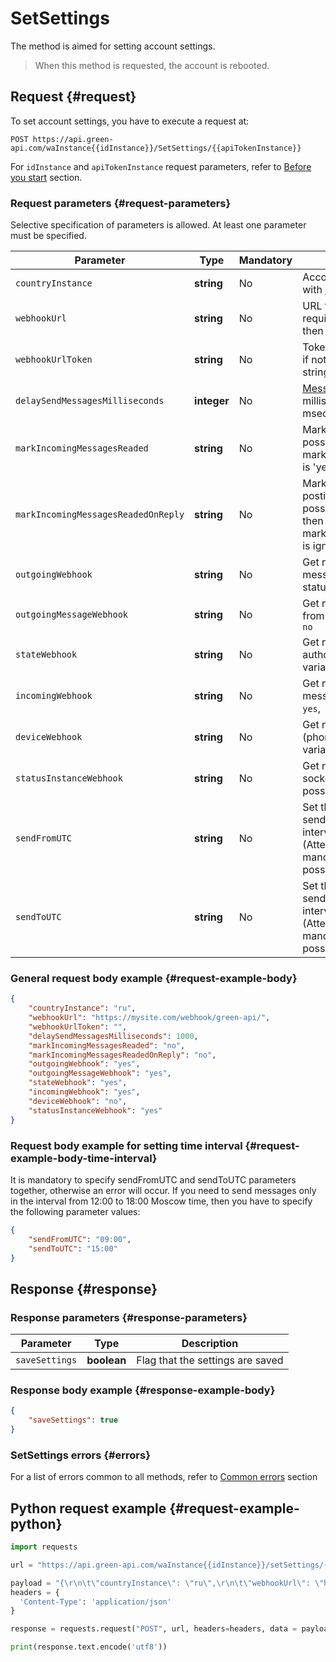 # SetSettings

The method is aimed for setting account settings. 

> When this method is requested, the account is rebooted.

## Request {#request}

To set account settings, you have to execute a request at:
```
POST https://api.green-api.com/waInstance{{idInstance}}/SetSettings/{{apiTokenInstance}}
```

For `idInstance` and `apiTokenInstance` request parameters, refer to [Before you start](../../before-start.md#parameters) section.

### Request parameters {#request-parameters}

Selective specification of parameters is allowed. At least one parameter must be specified.

Parameter | Type | Mandatory | Description
----- | ----- | ----- | -----
`countryInstance` | **string** | No | Account country code in accordance with [ISO 3166-2](https://ru.wikipedia.org/wiki/ISO_3166-2) standard
`webhookUrl` | **string** | No | URL for sending notifications. If it is required to disable getting notifications, then specify an empty string
`webhookUrlToken` | **string** | No | Token to access your notification server, if not required, then specify an empty string 
`delaySendMessagesMilliseconds` | **integer** | No | [Message sending delay](../send-messages-delay.md) is in milliseconds. Minimum value is 500 msec
`markIncomingMessagesReaded` | **string** | No | Mark incoming messages as read or not, possible variants: `yes`,` no`. Ignored if markIncomingMessagesReadedOnReply is 'yes'.
`markIncomingMessagesReadedOnReply` | **string** | No | Mark incoming messages as read when posting a message to the chat via API, possible variants: `yes`,` no`. If it is 'yes', then the markIncomingMessagesReaded setting is ignored.
`outgoingWebhook` | **string** | No |Get notifications about outgoing messages sending/delivering/reading statuses, possible variants: `yes`,` no`
`outgoingMessageWebhook` | **string** | No |Get notifications about messages sent from the phone, possible variants: `yes`,` no`
`stateWebhook` | **string** | No |Get notifications about the account authorization state change, possible variants: `yes`,` no`
`incomingWebhook` | **string** | No |Get notifications about incoming messages and files, possible variants: `yes`,` no`
`deviceWebhook` | **string** | No |Get notifications about the device (phone) and battery level, possible variants: `yes`,` no`
`statusInstanceWebhook` | **string** | No | Get notifications about the account socket connection status change, possible variants: `yes`,` no`
`sendFromUTC` | **string** | No | Set the account setting - the delay of sending from the queue within the time interval AFTER the specified one (Attention, the time is indicated in UTC), mandatory if specified `sendToUTC`, possible variants: `09:00`
`sendToUTC` | **string** |  No | Set the account setting - the delay of sending from the queue within the time interval BEFORE the specified one (Attention, the time is indicated in UTC), mandatory if specified `sendFromUTC`, possible variants: `12:00`

### General request body example {#request-example-body}

```json
{
    "countryInstance": "ru",
    "webhookUrl": "https://mysite.com/webhook/green-api/",
    "webhookUrlToken": "",
    "delaySendMessagesMilliseconds": 1000,
    "markIncomingMessagesReaded": "no",
    "markIncomingMessagesReadedOnReply": "no",
    "outgoingWebhook": "yes",
    "outgoingMessageWebhook": "yes",
    "stateWebhook": "yes",
    "incomingWebhook": "yes",
    "deviceWebhook": "no",
    "statusInstanceWebhook": "yes" 
}
```
### Request body example for setting time interval {#request-example-body-time-interval}

It is mandatory to specify sendFromUTC and sendToUTC parameters together, otherwise an error will occur.
If you need to send messages only in the interval from 12:00 to 18:00 Moscow time, then you have to specify the following parameter values:

```json
{
    "sendFromUTC": "09:00",
    "sendToUTC": "15:00"
}
```

## Response {#response}

### Response parameters {#response-parameters}

Parameter | Type |  Description
----- | ----- | ----- 
`saveSettings` | **boolean** | Flag that the settings are saved

### Response body example {#response-example-body}

```json
{
    "saveSettings": true
}
```

### SetSettings errors {#errors}

For a list of errors common to all methods, refer to [Common errors](../common-errors.md) section

## Python request example {#request-example-python}

```python
import requests

url = "https://api.green-api.com/waInstance{{idInstance}}/setSettings/{{apiTokenInstance}}"

payload = "{\r\n\t\"countryInstance\": \"ru\",\r\n\t\"webhookUrl\": \"https://mysite.ru\",\r\n\t\"delaySendMessagesMilliseconds\": 1000,\r\n\t\"markIncomingMessagesReaded\": \"no\",\r\n\t\"outgoingWebhook\": \"yes\",\r\n\t\"stateWebhook\": \"yes\",\r\n\t\"incomingWebhook\": \"yes\",\r\n\t\"deviceWebhook\": \"no\"\r\n}"
headers = {
  'Content-Type': 'application/json'
}

response = requests.request("POST", url, headers=headers, data = payload)

print(response.text.encode('utf8'))
```
